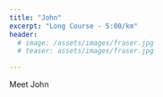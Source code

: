 ```yaml
---
title: "John"
excerpt: "Long Course - 5:00/km"
header:
  # image: /assets/images/fraser.jpg
  # teaser: assets/images/fraser.jpg

---
```


Meet John